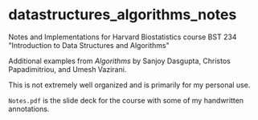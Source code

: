 # datastructures_algorithms_notes
Notes and Implementations for Harvard Biostatistics course BST 234 "Introduction to Data Structures and Algorithms"

Additional examples from *Algorithms* by Sanjoy Dasgupta, Christos Papadimitriou, and Umesh Vazirani.

This is not extremely well organized and is primarily for my personal use.

`Notes.pdf` is the slide deck for the course with some of my handwritten annotations.
